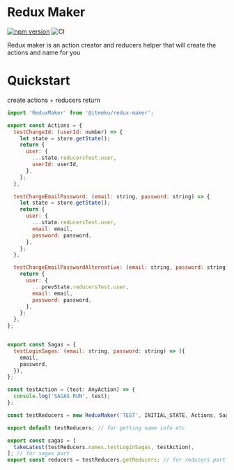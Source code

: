 # Redux Maker

[![npm version](https://badge.fury.io/js/%40itemku%2Fredux-maker.svg)](https://badge.fury.io/js/%40itemku%2Fredux-maker)
![CI](https://github.com/FIVEJACK/redux-saga/workflows/CI/badge.svg?branch=master)

Redux maker is an action creator and reducers helper that will create the actions and name for you

# Quickstart

create actions + reducers return

```jsx
import 'ReduxMaker' from '@itemku/redux-maker';

export const Actions = {
  testChangeId: (userId: number) => {
    let state = store.getState();
    return {
      user: {
        ...state.reducersTest.user,
        userId: userId,
      },
    };
  },

  testChangeEmailPassword: (email: string, password: string) => {
    let state = store.getState();
    return {
      user: {
        ...state.reducersTest.user,
        email: email,
        password: password,
      },
    };
  },

  testChangeEmailPasswordAlternative: (email: string, password: string) => (prevState: any) => {
    return {
      user: {
        ...prevState.reducersTest.user,
        email: email,
        password: password,
      },
    };
  },
};


export const Sagas = {
  testLoginSagas: (email: string, password: string) => ({
    email,
    password,
  }),
};

const testAction = (test: AnyAction) => {
  console.log('SAGAS RUN', test);
};

const testReducers = new ReduxMaker('TEST', INITIAL_STATE, Actions, Sagas);

export default testReducers; // for getting name info etc

export const sagas = [
  takeLatest(testReducers.names.testLoginSagas, testAction),
]; // for sagas part
export const reducers = testReducers.getReducers; // for reducers part

```
